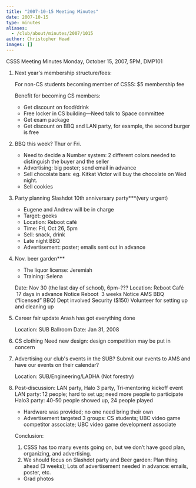 ```yaml
---
title: "2007-10-15 Meeting Minutes"
date: 2007-10-15
type: minutes
aliases:
  - /club/about/minutes/2007/1015
author: Christopher Head
images: []
---
```


CSSS Meeting Minutes
Monday, October 15, 2007, 5PM, DMP101

1.  Next year's membership structure/fees:

    For non-CS students becoming member of CSSS: $5 membership fee

    Benefit for becoming CS members:

    *   Get discount on food/drink
    *   Free locker in CS building—Need talk to Space committee
    *   Get exam package
    *   Get discount on BBQ and LAN party, for example, the second burger is free
2.  BBQ this week? Thur or Fri.
    *   Need to decide a Number system:
        2 different colors needed to distinguish the buyer and the seller
    *   Advertising: big poster; send email in advance
    *   Sell chocolate bars: eg. Kitkat
        Victor will buy the chocolate on Wed night.
    *   Sell cookies
3.  Party planning
    Slashdot 10th anniversary party\*\*\*(very urgent)
    *   Eugene and Andrew will be in charge
    *   Target: geeks
    *   Location: Reboot café
    *   Time: Fri, Oct 26, 5pm
    *   Sell: snack, drink
    *   Late night BBQ
    *   Advertisement: poster; emails sent out in advance
4.  Nov. beer garden\*\*\*

    *   The liquor license: Jeremiah
    *   Training: Selena

    Date: Nov 30 (the last day of school), 6pm–???
    Location: Reboot Café
     17 days in advance Notice Reboot
     3 weeks Notice AMS
    BBQ (“licensed” BBQ)
    Dept involved
    Security ($150)
    Volunteer for setting up and cleaning up

5.  Career fair update
    Arash has got everything done

    Location: SUB Ballroom
    Date: Jan 31, 2008

6.  CS clothing
    Need new design: design competition may be put in concern
7.  Advertising our club's events in the SUB?
    Submit our events to AMS and have our events on their calendar?

    Location: SUB/Engineering/LADHA (Not forestry)

8.  Post-discussion: LAN party, Halo 3 party, Tri-mentoring kickoff event
    LAN party: 12 people; hard to set up; need more people to participate
    Halo3 party: 40-50 people showed up, 24 people played
    *   Hardware was provided; no one need bring their own
    *   Advertisement targeted 3 groups: CS students; UBC video game competitor associate; UBC video game development associate

    Conclusion:

    1.  CSSS has too many events going on, but we don’t have good plan, organizing, and advertising.
    2.  We should focus on Slashdot party and Beer garden:
        Plan thing ahead (3 weeks);
        Lots of advertisement needed in advance: emails, poster, etc.

    *   Grad photos
